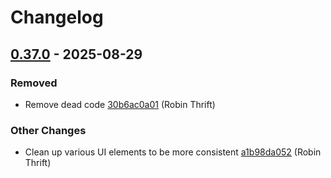 # Changelog

## [0.37.0](https://github.com/RobinThrift/conveyor/releases/tag/v0.37.0) - 2025-08-29

### <!-- 5 -->Removed

- Remove dead code [30b6ac0a01](https://github.com/RobinThrift/conveyor/commit/30b6ac0a011b3d0ca548237f695a671d1bea0320) (Robin Thrift)

### <!-- 6 -->Other Changes

- Clean up various UI elements to be more consistent [a1b98da052](https://github.com/RobinThrift/conveyor/commit/a1b98da052f5af1ca7ffa8d341e53cecda98946d) (Robin Thrift)

[0.37.0]: https://github.com/RobinThrift/conveyor/compare/v0.36.0..v0.37.0

